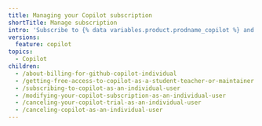 ```yaml
---
title: Managing your Copilot subscription
shortTitle: Manage subscription
intro: 'Subscribe to {% data variables.product.prodname_copilot %} and manage your subscription as an individual user.'
versions:
  feature: copilot
topics:
  - Copilot
children:
  - /about-billing-for-github-copilot-individual
  - /getting-free-access-to-copilot-as-a-student-teacher-or-maintainer
  - /subscribing-to-copilot-as-an-individual-user
  - /modifying-your-copilot-subscription-as-an-individual-user
  - /canceling-your-copilot-trial-as-an-individual-user
  - /canceling-copilot-as-an-individual-user
---
```

